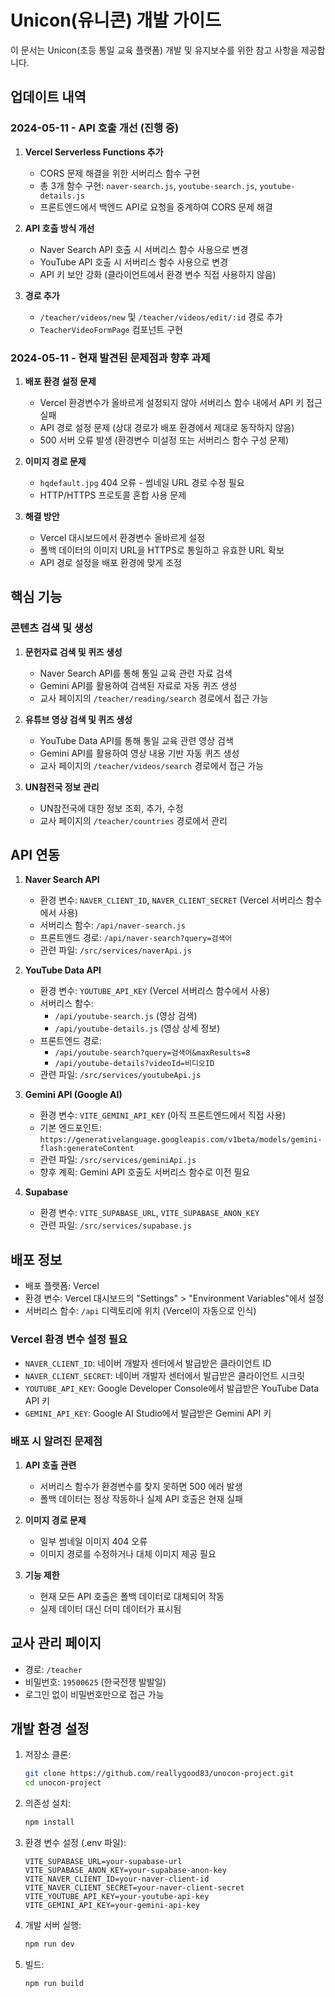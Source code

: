 # Unicon(유니콘) 개발 가이드

이 문서는 Unicon(초등 통일 교육 플랫폼) 개발 및 유지보수를 위한 참고 사항을 제공합니다.

## 업데이트 내역

### 2024-05-11 - API 호출 개선 (진행 중)

1. **Vercel Serverless Functions 추가**
   - CORS 문제 해결을 위한 서버리스 함수 구현
   - 총 3개 함수 구현: `naver-search.js`, `youtube-search.js`, `youtube-details.js`
   - 프론트엔드에서 백엔드 API로 요청을 중계하여 CORS 문제 해결

2. **API 호출 방식 개선**
   - Naver Search API 호출 시 서버리스 함수 사용으로 변경
   - YouTube API 호출 시 서버리스 함수 사용으로 변경
   - API 키 보안 강화 (클라이언트에서 환경 변수 직접 사용하지 않음)

3. **경로 추가**
   - `/teacher/videos/new` 및 `/teacher/videos/edit/:id` 경로 추가
   - `TeacherVideoFormPage` 컴포넌트 구현

### 2024-05-11 - 현재 발견된 문제점과 향후 과제

1. **배포 환경 설정 문제**
   - Vercel 환경변수가 올바르게 설정되지 않아 서버리스 함수 내에서 API 키 접근 실패
   - API 경로 설정 문제 (상대 경로가 배포 환경에서 제대로 동작하지 않음)
   - 500 서버 오류 발생 (환경변수 미설정 또는 서버리스 함수 구성 문제)

2. **이미지 경로 문제**
   - `hqdefault.jpg` 404 오류 - 썸네일 URL 경로 수정 필요
   - HTTP/HTTPS 프로토콜 혼합 사용 문제

3. **해결 방안**
   - Vercel 대시보드에서 환경변수 올바르게 설정
   - 폴백 데이터의 이미지 URL을 HTTPS로 통일하고 유효한 URL 확보
   - API 경로 설정을 배포 환경에 맞게 조정

## 핵심 기능

### 콘텐츠 검색 및 생성

1. **문헌자료 검색 및 퀴즈 생성**
   - Naver Search API를 통해 통일 교육 관련 자료 검색
   - Gemini API를 활용하여 검색된 자료로 자동 퀴즈 생성
   - 교사 페이지의 `/teacher/reading/search` 경로에서 접근 가능

2. **유튜브 영상 검색 및 퀴즈 생성**
   - YouTube Data API를 통해 통일 교육 관련 영상 검색
   - Gemini API를 활용하여 영상 내용 기반 자동 퀴즈 생성
   - 교사 페이지의 `/teacher/videos/search` 경로에서 접근 가능

3. **UN참전국 정보 관리**
   - UN참전국에 대한 정보 조회, 추가, 수정
   - 교사 페이지의 `/teacher/countries` 경로에서 관리

## API 연동

1. **Naver Search API**
   - 환경 변수: `NAVER_CLIENT_ID`, `NAVER_CLIENT_SECRET` (Vercel 서버리스 함수에서 사용)
   - 서버리스 함수: `/api/naver-search.js`
   - 프론트엔드 경로: `/api/naver-search?query=검색어`
   - 관련 파일: `/src/services/naverApi.js`

2. **YouTube Data API**
   - 환경 변수: `YOUTUBE_API_KEY` (Vercel 서버리스 함수에서 사용)
   - 서버리스 함수:
     - `/api/youtube-search.js` (영상 검색)
     - `/api/youtube-details.js` (영상 상세 정보)
   - 프론트엔드 경로:
     - `/api/youtube-search?query=검색어&maxResults=8`
     - `/api/youtube-details?videoId=비디오ID`
   - 관련 파일: `/src/services/youtubeApi.js`

3. **Gemini API (Google AI)**
   - 환경 변수: `VITE_GEMINI_API_KEY` (아직 프론트엔드에서 직접 사용)
   - 기본 엔드포인트: `https://generativelanguage.googleapis.com/v1beta/models/gemini-flash:generateContent`
   - 관련 파일: `/src/services/geminiApi.js`
   - 향후 계획: Gemini API 호출도 서버리스 함수로 이전 필요

4. **Supabase**
   - 환경 변수: `VITE_SUPABASE_URL`, `VITE_SUPABASE_ANON_KEY`
   - 관련 파일: `/src/services/supabase.js`

## 배포 정보

- 배포 플랫폼: Vercel
- 환경 변수: Vercel 대시보드의 "Settings" > "Environment Variables"에서 설정
- 서버리스 함수: `/api` 디렉토리에 위치 (Vercel이 자동으로 인식)

### Vercel 환경 변수 설정 필요
- `NAVER_CLIENT_ID`: 네이버 개발자 센터에서 발급받은 클라이언트 ID
- `NAVER_CLIENT_SECRET`: 네이버 개발자 센터에서 발급받은 클라이언트 시크릿
- `YOUTUBE_API_KEY`: Google Developer Console에서 발급받은 YouTube Data API 키
- `GEMINI_API_KEY`: Google AI Studio에서 발급받은 Gemini API 키

### 배포 시 알려진 문제점
1. **API 호출 관련**
   - 서버리스 함수가 환경변수를 찾지 못하면 500 에러 발생
   - 폴백 데이터는 정상 작동하나 실제 API 호출은 현재 실패

2. **이미지 경로 문제**
   - 일부 썸네일 이미지 404 오류
   - 이미지 경로를 수정하거나 대체 이미지 제공 필요

3. **기능 제한**
   - 현재 모든 API 호출은 폴백 데이터로 대체되어 작동
   - 실제 데이터 대신 더미 데이터가 표시됨

## 교사 관리 페이지

- 경로: `/teacher`
- 비밀번호: `19500625` (한국전쟁 발발일)
- 로그인 없이 비밀번호만으로 접근 가능

## 개발 환경 설정

1. 저장소 클론:
   ```bash
   git clone https://github.com/reallygood83/unocon-project.git
   cd unocon-project
   ```

2. 의존성 설치:
   ```bash
   npm install
   ```

3. 환경 변수 설정 (.env 파일):
   ```
   VITE_SUPABASE_URL=your-supabase-url
   VITE_SUPABASE_ANON_KEY=your-supabase-anon-key
   VITE_NAVER_CLIENT_ID=your-naver-client-id
   VITE_NAVER_CLIENT_SECRET=your-naver-client-secret
   VITE_YOUTUBE_API_KEY=your-youtube-api-key
   VITE_GEMINI_API_KEY=your-gemini-api-key
   ```

4. 개발 서버 실행:
   ```bash
   npm run dev
   ```

5. 빌드:
   ```bash
   npm run build
   ```
